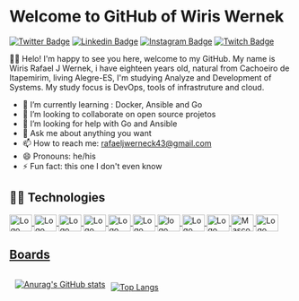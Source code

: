# Welcome to GitHub of Wiris Wernek
[![Twitter Badge](https://img.shields.io/badge/-@WirisRafael-1DA1F2?style=flat-square&labelColor=1DA1F2&logo=twitter&logoColor=white&link=https://twitter.com/WirisRafael)](https://twitter.com/WirisRafael) 
[![Linkedin Badge](https://img.shields.io/badge/-Wiris%20Wernek-0B66C2?style=flat-square&logo=Linkedin&logoColor=white&link=https://www.linkedin.com/in/wiris-rafael-januario-wernek-420461182/)](https://www.linkedin.com/in/wiris-rafael-januario-wernek-420461182/) 
[![Instagram Badge](https://img.shields.io/badge/-@wiriswernek-CE3389?style=flat-square&logo=Instagram&logoColor=white&link=https://www.instagram.com/wiriswerneck/)](https://www.instagram.com/wiriswerneck/)
[![Twitch Badge](https://img.shields.io/badge/-Lost905-6633cc?style=flat-square&labelColor=6633cc&logo=twitch&logoColor=white&link=hhttps://www.twitch.tv/lost905)](https://www.twitch.tv/lost905) 

👋🏼 Helo! I'm happy to see you here, welcome to my GitHub.
My name is Wiris Rafael J Wernek, i have eighteen years old, natural from Cachoeiro de Itapemirim, living Alegre-ES, I'm studying Analyze and Development of Systems. My study focus is DevOps, tools of infrastruture and cloud.

- 🌱 I’m currently learning : Docker, Ansible and Go
- 👯 I’m looking to collaborate on open source projetos
- 🤔 I’m looking for help with Go and Ansible
- 💬 Ask me about anything you want
- 📫 How to reach me: rafaeljwerneck43@gmail.com
- 😄 Pronouns: he/his
- ⚡ Fun fact: this one I don't even know

## 👨‍💻 Technologies

<a href="https://www.ruby-lang.org/pt/">
    <img style="max-width: 100%;" align="center" height="30" width="40"
        src="https://cdn.jsdelivr.net/gh/devicons/devicon/icons/go/go-original.svg" alt="Logo da Linguagem Go">

<a href="https://www.ruby-lang.org/pt/">
    <img style="max-width: 100%;" align="center" height="30" width="40"
        src="https://cdn.jsdelivr.net/gh/devicons/devicon/icons/ruby/ruby-original.svg" alt="Logo da Linguagem Ruby">
</a>
<a href="https://devdocs.io/c/language/do">
    <img style="max-width: 100%;" align="center" height="30" width="40"
        src="https://cdn.jsdelivr.net/gh/devicons/devicon/icons/c/c-original.svg" alt="Logo da Linguagem C">
</a>
<a href="https://developer.mozilla.org/en-US/docs/Web/HTML">
    <img style="max-width: 100%;" align="center" height="30" width="40"
        src="https://cdn.jsdelivr.net/gh/devicons/devicon/icons/html5/html5-original-wordmark.svg" alt="Logo do HTML5">
</a>
<a href="https://www.w3schools.com/cssref/default.asp">
    <img style="max-width: 100%;" align="center" height="30" width="40"
        src="https://cdn.jsdelivr.net/gh/devicons/devicon/icons/css3/css3-original-wordmark.svg" alt="Logo do CSS3">
</a>
<a href="https://www.javascript.com/">
    <img style="max-width: 100%;" align="center" height="30" width="40"
        src="https://cdn.jsdelivr.net/gh/devicons/devicon/icons/javascript/javascript-original.svg"
        alt="Logo da Linguagem Javascript">
</a>
<a href="https://www.vagrantup.com/docs">
    <img style="max-width: 100%;" align="center" height="30" width="40"
        src="https://cdn.jsdelivr.net/gh/devicons/devicon/icons/vagrant/vagrant-original.svg" alt="logo do Vagrant">
</a>
<a href="https://git-scm.com/">
    <img style="max-width: 100%;" align="center" height="30" width="40"
        src="https://cdn.jsdelivr.net/gh/devicons/devicon/icons/git/git-original.svg" alt="Logo do Git">
</a>
<a href="https://www.gnu.org/savannah-checkouts/gnu/bash/manual/bash.html">
    <img style="max-width: 100%;" align="center" height="30" width="40"
        src="https://cdn.jsdelivr.net/gh/devicons/devicon/icons/bash/bash-plain.svg" alt="Logo do Bash">
</a>
<a href="https://www.kernel.org/doc/html/latest/#">
    <img style="max-width: 100%;" align="center" height="30" width="40"
        src="https://cdn.jsdelivr.net/gh/devicons/devicon/icons/linux/linux-original.svg" alt="Mascote do Linux-Tux">
</a>
<a href="https://www.ruby-lang.org/pt/">
    <img style="max-width: 100%;" align="center" height="30" width="40"
        src="https://cdn.jsdelivr.net/gh/devicons/devicon/icons/docker/docker-original.svg" alt="Logo do Docker"><br>

## Boards
<div style="display: flex; flex-direction: row;margin: 5px;">
<article style="margin: 5px;">

![Anurag's GitHub stats](https://github-readme-stats.vercel.app/api?username=WirisWernek&show_icons=true&theme=radical)

</article>
<article style="margin: 5px;">

[![Top Langs](https://github-readme-stats.vercel.app/api/top-langs/?username=WirisWernek&layout=compact)](https://github.com/WirisWernek/github-readme-stats)

</article>
</div>
